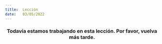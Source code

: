 ```yaml
---
title:  Lección
date:   03/05/2022
---
```


### <center>Todavía estamos trabajando en esta lección. Por favor, vuelva más tarde.</center>